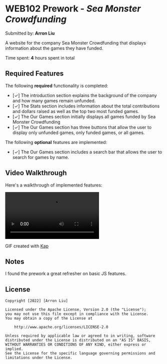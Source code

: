 # WEB102 Prework - *Sea Monster Crowdfunding*

Submitted by: **Arron Liu**

A website for the company Sea Monster Crowdfunding that displays information about the games they have funded.

Time spent: **4** hours spent in total

## Required Features

The following **required** functionality is completed:

* [✓] The introduction section explains the background of the company and how many games remain unfunded.
* [✓] The Stats section includes information about the total contributions and dollars raised as well as the top two most funded games.
* [✓] The Our Games section initially displays all games funded by Sea Monster Crowdfunding
* [✓] The Our Games section has three buttons that allow the user to display only unfunded games, only funded games, or all games.

The following **optional** features are implemented:

* [✓] The Our Games section includes a search bar that allows the user to search for games by name.

## Video Walkthrough

Here's a walkthrough of implemented features:

<video controls>
    <source src='https://i.imgur.com/7BQ2MOx.mp4' type="video/mp4">
</video>

GIF created with [Kap](https://getkap.co/)

## Notes

I found the prework a great refresher on basic JS features.

## License

    Copyright [2022] [Arron Liu]

    Licensed under the Apache License, Version 2.0 (the "License");
    you may not use this file except in compliance with the License.
    You may obtain a copy of the License at

        http://www.apache.org/licenses/LICENSE-2.0

    Unless required by applicable law or agreed to in writing, software
    distributed under the License is distributed on an "AS IS" BASIS,
    WITHOUT WARRANTIES OR CONDITIONS OF ANY KIND, either express or implied.
    See the License for the specific language governing permissions and
    limitations under the License.
